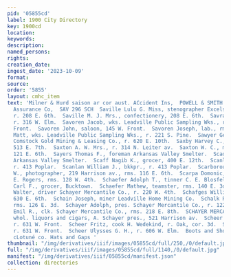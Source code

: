 ```yaml
---
pid: '05855cd'
label: 1900 City Directory
key: 1900cd
location: 
keywords: 
description: 
named_persons: 
rights: 
creation_date: 
ingest_date: '2023-10-09'
format: 
source: 
order: '5855'
layout: cmhc_item
text: 'Milner & Hurd saison ar cor aust. ACcident Ins,  POWELL & SMITH sitivity. Northern
  Assurance Co,  SAV 296 SCH  Saville Lulu G. Miss, stenographer Excelsior Pub. Co.,
  r. 208 E. 6th.  Saville M. J. Mrs., confectionery, 208 E. 6th.  Savra Anton, lab.,
  r. 316 W. Elm.  Savoren Jacob, wks. Leadville Public Sampling Wks., rms. 145 W.
  Front.  Savoren John, saloon, 145 W. Front.  Savoren Joseph, lab., rms. 145 W. Front.  Savoren
  Matt, wks. Leadville Public Sampling Wks., r. 221 S. Pine.  Sawyer George W., blksmith
  Comstock Gold Mining & Leasing Co., r. 620 E. 10th.  Saxby Harvey C., miner, r.
  513 E. 7th.  Saxton A. W. Mrs., r. 314 N. Leiter av.  Saxton W. C., miner, rms.
  121 E. 6th.  Sayers Thomas F., foreman Arkansas Valley Smelter.  Scadel John, wks.
  Arkansas Valley Smelter.  Scaff Nagib K., grocer, 400 E. 12th.  Scanlan Alice Mrs.,
  r. 413 Poplar.  Scanlan William J., bkkpr., r. 413 Poplar.  Scarborough Charles
  W., photographer, 219 Harrison av., rms. 116 E. 6th.  Scarpa Domonic, tailor O.
  E. Rogers, rms. 128 W. 4th.  Schaefer Adolph T., tinner C. E. Blosfeld, 108 E. 5th.  Schaefer
  Carl F., grocer, Bucktown.  Schaefer Mathew, teamster, rms. 140 E. 3d.  Schaefer
  Walter, driver Schayer Mercantile Co., r. 220 W. 4th.  Schafges William, shoemkr.,
  630 E. 6th.  Schain Joseph, miner Leadville Home Mining Co.  Schalk Rudolph, lab.,
  rms. 126 E. 3d.  Schayer Adolph, pres. Schayer Mercantile Co., r. 122 E. 8th.  Schayer
  Emil R., clk. Schayer Mercantile Co., rms. 218 E. 8th.  SCHAYER MERCANTILE CO.,
  whol. liquors and cigars, A. Schayer pres., 521 Harrison av.  Scheer Ernestina Mrs.,
  r. 631 W. Front.  Scheer Fritz, cook H. Wedekind, r. Oak, cor. 3d.  Scheer Henry,
  r. 631 W. Front.  Scheer Ulysses G. H., r. 606 W. Elm.  Boots and Shoes ME HAvOeN
  cLotuné co. Hats and Gaps '
thumbnail: "/img/derivatives/iiif/images/05855cd/full/250,/0/default.jpg"
full: "/img/derivatives/iiif/images/05855cd/full/1140,/0/default.jpg"
manifest: "/img/derivatives/iiif/05855cd/manifest.json"
collection: directories
---
```

